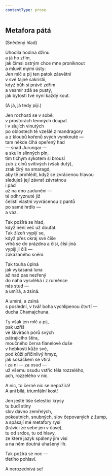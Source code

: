 ```yaml
---
contentType: prose
---
```


## Metafora pátá

(Snědený hlad)

Uhodila hodina džinu  
a já ho zřím,  
jak čímsi ostrým chce mne proniknout  
a mluvit mými ústy:  
Jen mlč a pij ten patok zásvětní  
v své tajné sakristii,  
když bůh si právě zdřim  
a vesmír zdá se pustý,  
jak bytosti tvé nyní každý kout.

(A já, já tedy piji.)

Jen rozhosti se v sobě,  
v prostorách temných doupat  
i v slujích vinutých  
po oblostech té vzešlé z mandragory  
a z kloubů kořenů svých vymknuté —  
tam někde číhá opeřený had  
— snad Jurungar —  
a skulin slinných pln,  
tím tichým sykotem si brousí  
zub z cínů svítivých (však dutý),  
zrak čirý na smaragd,  
aby tě prohlédl, když se zvrácenou hlavou  
sleduješ její závrať závratnou  
i pád  
až na dno zadunění —  
té odhryznuté již  
čelistí vlastní vyvrácenou z pantů  
po samé hrdlo —  
a vaz.

Tak požírá se hlad,  
když není več už doufat.  
Tak žízeň vypíjí se,  
když přes okraj své číše  
vrhá se do prázdna a čísi, čísi jiná  
vypíjí ji číš —  
zakázaného snění.

Tak touha úplná  
jak vykasaná luna  
až nad pas nezřený  
do naha vysvléká i z ruměnce  
nás stud —  
a umírá, a zsiná.

A umírá, a zsiná  
s poslední, v tvář boha vychlípenou čtvrtí —  
ducha Chamajchuna.

Ty však jen mlč a pij,  
pak uzříš  
ve škvírách pórů svých  
pátrajícího štíra,  
moučného červa flanelové duše  
v hebkosti kůže své,  
pod kůží přičinlivý hmyz,  
jak sosáčkem se vtírá  
i za ni — za osud —  
už všemu osudu vstříc těla rozzelého,  
ach, rozzelého v nic.

A nic, to černé nic se nepožírá!  
A ani bílá, triumfální kost!

Jen ještě tiše šelestící krysy  
tu budí stíny  
slov dávno zemřelých,  
pokoutních, snubných, slov čepovaných z žump,  
a spásají mé metafory rysí  
(trávící ze sebe jen v čase),  
tu od srdce, tu od hlavy,  
ze které jazyk spálený jim visí  
a na něm doutná uhašený líh.

Tak požírá se noc —  
třetího pohlaví.

A nerozednívá se!
